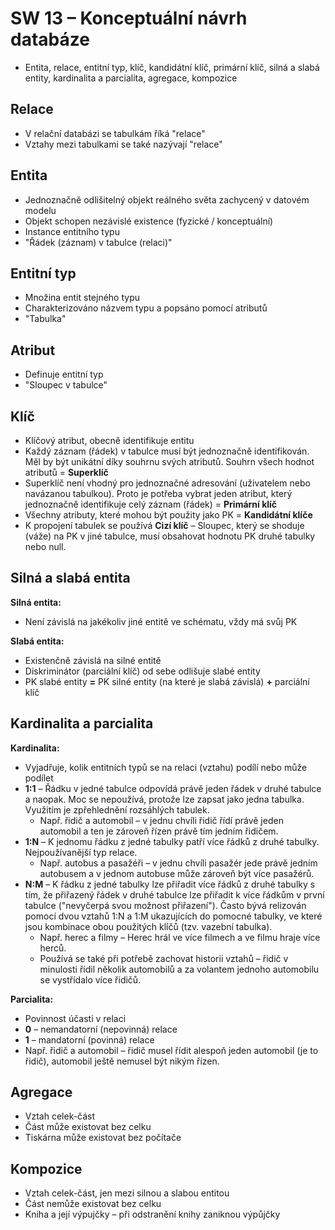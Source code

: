 # SW 13 – Konceptuální návrh databáze

* Entita, relace, entitní typ, klíč, kandidátní klíč, primární klíč, silná a slabá entity, kardinalita a parcialita, agregace, kompozice

## Relace

* V relační databázi se tabulkám říká "relace"
* Vztahy mezi tabulkami se také nazývají "relace"

## Entita

* Jednoznačně odlišitelný objekt reálného světa zachycený v datovém modelu
* Objekt schopen nezávislé existence (fyzické / konceptuální)
* Instance entitního typu
* "Řádek (záznam) v tabulce (relaci)"

## Entitní typ

* Množina entit stejného typu
* Charakterizováno názvem typu a popsáno pomocí atributů
* "Tabulka"

## Atribut

* Definuje entitní typ
* "Sloupec v tabulce"

## Klíč

* Klíčový atribut, obecně identifikuje entitu
* Každý záznam (řádek) v tabulce musí být jednoznačně identifikován. Měl by být unikátní díky souhrnu svých atributů. Souhrn všech hodnot atributů = __Superklíč__
* Superklíč není vhodný pro jednoznačné adresování (uživatelem nebo navázanou tabulkou). Proto je potřeba vybrat jeden atribut, který jednoznačně identifikuje celý záznam (řádek) = __Primární klíč__
* Všechny atributy, které mohou být použity jako PK = __Kandidátní klíče__
* K propojení tabulek se používá __Cizí klíč__ – Sloupec, který se shoduje (váže) na PK v jiné tabulce, musí obsahovat hodnotu PK druhé tabulky nebo null.

## Silná a slabá entita

__Silná entita:__

* Není závislá na jakékoliv jiné entitě ve schématu, vždy má svůj PK

__Slabá entita:__

* Existenčně závislá na silné entitě
* Diskriminátor (parciální klíč) od sebe odlišuje slabé entity
* PK slabé entity __=__ PK silné entity (na které je slabá závislá) __+__ parciální klíč

## Kardinalita a parcialita

__Kardinalita:__

* Vyjadřuje, kolik entitních typů se na relaci (vztahu) podílí nebo může podílet
* __1:1__ – Řádku v jedné tabulce odpovídá právě jeden řádek v druhé tabulce a naopak. Moc se nepoužívá, protože lze zapsat jako jedna tabulka. Využitím je zpřehlednění rozsáhlých tabulek.
  * Např. řidič a automobil – v jednu chvíli řidič řídí právě jeden automobil a ten je zároveň řízen právě tím jedním řidičem.
* __1:N__ – K jednomu řádku z jedné tabulky patří více řádků z druhé tabulky. Nejpoužívanější typ relace.
  * Např. autobus a pasažéři – v jednu chvíli pasažér jede právě jedním autobusem a v jednom autobuse může zároveň být více pasažérů.
* __N:M__ – K řádku z jedné tabulky lze přiřadit více řádků z druhé tabulky s tím, že přiřazený řádek v druhé tabulce lze přiřadit k více řádkům v první tabulce ("nevyčerpá svou možnost přiřazení"). Často bývá relizován pomocí dvou vztahů 1:N a 1:M ukazujících do pomocné tabulky, ve které jsou kombinace obou použitých klíčů (tzv. vazební tabulka).
  * Např. herec a filmy – Herec hrál ve více filmech a ve filmu hraje více herců.
  * Používá se také při potřebě zachovat historii vztahů – řidič v minulosti řídil několik automobilů a za volantem jednoho automobilu se vystřídalo více řidičů.

__Parcialita:__

* Povinnost účasti v relaci
* __0__ – nemandatorní (nepovinná) relace
* __1__ – mandatorní (povinná) relace
* Např. řidič a automobil – řidič musel řídit alespoň jeden automobil (je to řidič), automobil ještě nemusel být nikým řízen.

## Agregace

* Vztah celek-část
* Část může existovat bez celku
* Tiskárna může existovat bez počítače

## Kompozice

* Vztah celek-část, jen mezi silnou a slabou entitou
* Část nemůže existovat bez celku
* Kniha a její výpujčky – při odstranění knihy zaniknou výpůjčky
